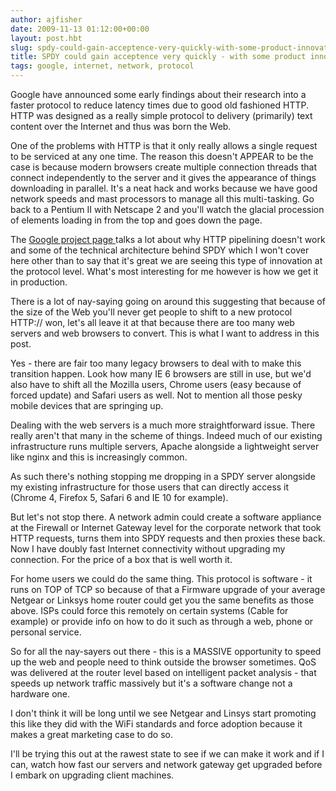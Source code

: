 ```yaml
---
author: ajfisher
date: 2009-11-13 01:12:00+00:00
layout: post.hbt
slug: spdy-could-gain-acceptence-very-quickly-with-some-product-innovation
title: SPDY could gain acceptence very quickly - with some product innovation
tags: google, internet, network, protocol
---
```


Google have announced some early findings about their research into a faster protocol to reduce latency times due to good old fashioned HTTP. HTTP was designed as a really simple protocol to delivery (primarily) text content over the Internet and thus was born the Web.

One of the problems with HTTP is that it only really allows a single request to be serviced at any one time. The reason this doesn't APPEAR to be the case is because modern browsers create multiple connection threads that connect independently to the server and it gives the appearance of things downloading in parallel. It's a neat hack and works because we have good network speeds and mast processors to manage all this multi-tasking. Go back to a Pentium II with Netscape 2 and you'll watch the glacial procession of elements loading in from the top and goes down the page.

The [Google project page ](http://dev.chromium.org/spdy/spdy-whitepaper)talks a lot about why HTTP pipelining doesn't work and some of the technical architecture behind SPDY which I won't cover here other than to say that it's great we are seeing this type of innovation at the protocol level. What's most interesting for me however is how we get it in production.

There is a lot of nay-saying going on around this suggesting that because of the size of the Web you'll never get people to shift to a new protocol HTTP:// won, let's all leave it at that because there are too many web servers and web browsers to convert. This is what I want to address in this post.

Yes - there are fair too many legacy browsers to deal with to make this transition happen. Look how many IE 6 browsers are still in use, but we'd also have to shift all the Mozilla users, Chrome users (easy because of forced update) and Safari users as well. Not to mention all those pesky mobile devices that are springing up.

Dealing with the web servers is a much more straightforward issue. There really aren't that many in the scheme of things. Indeed much of our existing infrastructure runs multiple servers, Apache alongside a lightweight server like nginx and this is increasingly common.

As such there's nothing stopping me dropping in a SPDY server alongside my existing infrastructure for those users that can directly access it (Chrome 4, Firefox 5, Safari 6 and IE 10 for example).

But let's not stop there. A network admin could create a software appliance at the Firewall or Internet Gateway level for the corporate network that took HTTP requests, turns them into SPDY requests and then proxies these back. Now I have doubly fast Internet connectivity without upgrading my connection. For the price of a box that is well worth it.

For home users we could do the same thing. This protocol is software - it runs on TOP of TCP so because of that a Firmware upgrade of your average Netgear or Linksys home router could get you the same benefits as those above. ISPs could force this remotely on certain systems (Cable for example) or provide info on how to do it such as through a web, phone or personal service.

So for all the nay-sayers out there - this is a MASSIVE opportunity to speed up the web and people need to think outside the browser sometimes. QoS was delivered at the router level based on intelligent packet analysis - that speeds up network traffic massively but it's a software change not a hardware one.

I don't think it will be long until we see Netgear and Linsys start promoting this like they did with the WiFi standards and force adoption because it makes a great marketing case to do so.

I'll be trying this out at the rawest state to see if we can make it work and if I can, watch how fast our servers and network gateway get upgraded before I embark on upgrading client machines.
